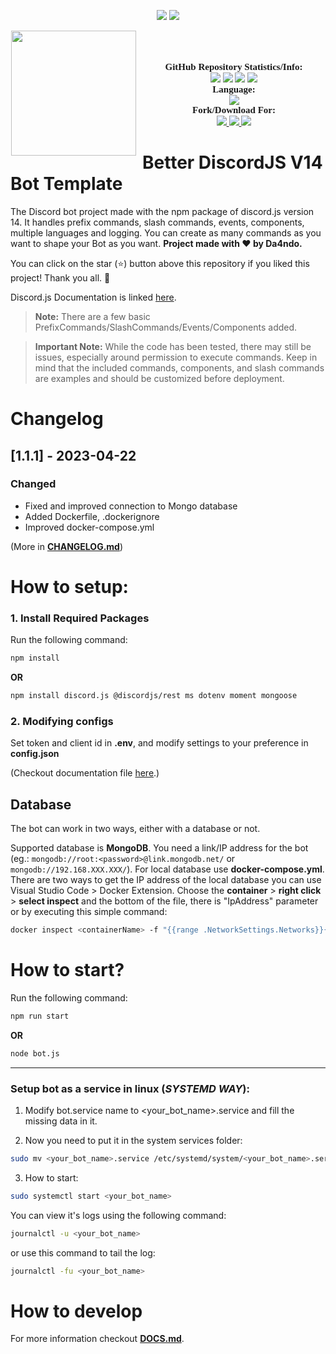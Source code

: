 <p align="center">
    <img src="https://forthebadge.com/images/badges/powered-by-electricity.svg" />
    <img src="https://forthebadge.com/images/badges/powered-by-black-magic.svg" />
</p>

<p align="center">
	<img src="https://cdn.discordapp.com/attachments/781571299385540649/1026575412601565284/0_E7ioyfbvAEI4v8ta.jpeg?width=960&height=540" height="200" style="float: left; margin: 0px 10px 15px 1px;"/> <a style="font-size: 20px"> <a style="font-size: 30px"><br>
</p>

<p align="center">
    <a style="font-size:15px;font-family:verdana"><b>GitHub Repository Statistics/Info:</b></a><br>
    <img src="https://img.shields.io/github/forks/Da4ndo/Better-DiscordJS-V14-Bot-Template?label=Forks&color=lime&logo=githubactions&logoColor=lime">
    <img src="https://img.shields.io/github/stars/Da4ndo/Better-DiscordJS-V14-Bot-Template?label=Stars&color=yellow&logo=reverbnation&logoColor=yellow">
    <img src="https://img.shields.io/github/license/Da4ndo/Better-DiscordJS-V14-Bot-Template?label=License&color=808080&logo=gitbook&logoColor=808080">
    <img src="https://img.shields.io/github/issues/Da4ndo/Better-DiscordJS-V14-Bot-Template?label=Issues&color=red&logo=ifixit&logoColor=red">
    <br>
    <a style="font-size:15px;font-family:verdana"><b>Language:</b></a><br>
    <img src="https://img.shields.io/badge/JavaScript-100000?label=Made%20with:&style=flat&logo=javascript&color=yellow">
    <br>
    <a style="font-size:15px;font-family:verdana"><b>Fork/Download For:</b></a><br>
    <a href="https://replit.com/github/Da4ndo/Better-DiscordJS-V14-Bot-Template">
        <img src="https://img.shields.io/badge/Repl.it-100000?label=Fork%20on:&style=flat&logo=replit&color=808080&logoColor=white">
    </a>
    <a href="https://github.com/Da4ndo/Better-DiscordJS-V14-Bot-Template/archive/refs/heads/main.zip">
        <img src="https://img.shields.io/badge/Visual Studio Code-100000?label=Download%20for:&style=flat&logo=visual studio code&color=blue&logoColor=007ACC">
    </a>
    <a href="https://github.com/Da4ndo/Better-DiscordJS-V14-Bot-Template/fork">
        <img src="https://img.shields.io/badge/GitHub-100000?label=Fork%20on:&style=flat&logo=github&color=808080">
    </a>
</p>

# Better DiscordJS V14 Bot Template

The Discord bot project made with the npm package of discord.js version 14. It handles prefix commands, slash commands, events, components, multiple languages and logging. You can create as many commands as you want to shape your Bot as you want. **Project made with ❤ by Da4ndo.**

You can click on the star (⭐️) button above this repository if you liked this project! Thank you all. 🙏

Discord.js Documentation is linked [here](https://discord.js.org/#/docs/discord.js/main/general/welcome).

> **Note:** There are a few basic PrefixCommands/SlashCommands/Events/Components added.

> **Important Note:** While the code has been tested, there may still be issues, especially around permission to execute commands. Keep in mind that the included commands, components, and slash commands are examples and should be customized before deployment.

# Changelog

## [1.1.1] - 2023-04-22

### Changed
- Fixed and improved connection to Mongo database
- Added Dockerfile, .dockerignore
- Improved docker-compose.yml

(More in [**CHANGELOG.md**](https://github.com/Da4ndo/Better-DiscordJS-V14-Bot-Template/blob/main/CHANGELOG.md))

# How to setup:

### 1. Install Required Packages

Run the following command:
```bash
npm install
```
**OR**
```bash
npm install discord.js @discordjs/rest ms dotenv moment mongoose
```

### 2. Modifying configs

Set token and client id in **.env**, and modify settings to your preference in **config.json**

(Checkout documentation file [here](https://github.com/Da4ndo/Better-DiscordJS-V14-Bot-Template/blob/main/DOCS.md).)

## Database

The bot can work in two ways, either with a database or not.

Supported database is **MongoDB**. You need a link/IP address for the bot (eg.: `mongodb://root:<password>@link.mongodb.net/` or `mongodb://192.168.XXX.XXX/`). For local database use **docker-compose.yml**. There are two ways to get the IP address of the local database you can use Visual Studio Code > Docker Extension. Choose the **container** > **right click** > **select inspect** and the bottom of the file, there is "IpAddress" parameter or by executing this simple command:
```bash
docker inspect <containerName> -f "{{range .NetworkSettings.Networks}}{{.IPAddress}}{{end}}"
```

# How to start?

Run the following command:
```bash
npm run start
```
**OR**
```bash
node bot.js
```

---------------

### Setup bot as a service in linux (***SYSTEMD WAY***):

1. Modify bot.service name to <your_bot_name>.service and fill the missing data in it.

2. Now you need to put it in the system services folder:

```bash
sudo mv <your_bot_name>.service /etc/systemd/system/<your_bot_name>.service
```

3. How to start:

```bash
sudo systemctl start <your_bot_name>
```


You can view it's logs using the following command: 
```bash
journalctl -u <your_bot_name>
```
or use this command to tail the log:
```bash
journalctl -fu <your_bot_name>
```

# How to develop

For more information checkout [**DOCS.md**](https://github.com/Da4ndo/Better-DiscordJS-V14-Bot-Template/blob/main/DOCS.md).

